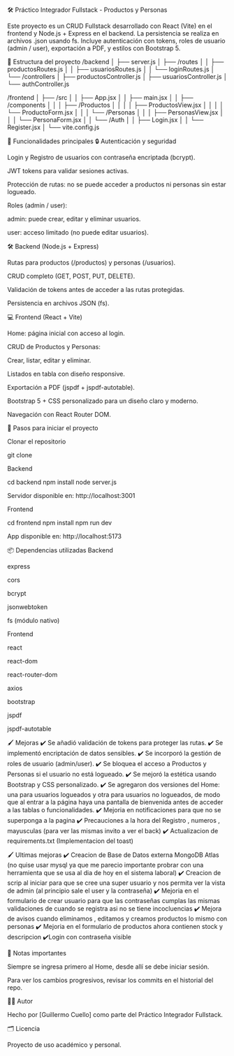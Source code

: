 🛠️ Práctico Integrador Fullstack - Productos y Personas

Este proyecto es un CRUD Fullstack desarrollado con React (Vite) en el frontend y Node.js + Express en el backend.
La persistencia se realiza en archivos .json usando fs.
Incluye autenticación con tokens, roles de usuario (admin / user), exportación a PDF, y estilos con Bootstrap 5.

📁 Estructura del proyecto
/backend
│   ├── server.js
│   ├── /routes
│   │    ├── productosRoutes.js
│   │    ├── usuariosRoutes.js
│   │    └── loginRoutes.js
│   └── /controllers
│        ├── productosController.js
│        ├── usuariosController.js
│        └── authController.js

/frontend
│   ├── /src
│   │    ├── App.jsx
│   │    ├── main.jsx
│   │    ├── /components
│   │    │    ├── /Productos
│   │    │    │    ├── ProductosView.jsx
│   │    │    │    └── ProductoForm.jsx
│   │    │    └── /Personas
│   │    │         ├── PersonasView.jsx
│   │    │         └── PersonaForm.jsx
│   │    └── /Auth
│   │         ├── Login.jsx
│   │         └── Register.jsx
│   └── vite.config.js

🚀 Funcionalidades principales
🔒 Autenticación y seguridad

Login y Registro de usuarios con contraseña encriptada (bcrypt).

JWT tokens para validar sesiones activas.

Protección de rutas: no se puede acceder a productos ni personas sin estar logueado.

Roles (admin / user):

admin: puede crear, editar y eliminar usuarios.

user: acceso limitado (no puede editar usuarios).

🛠️ Backend (Node.js + Express)

Rutas para productos (/productos) y personas (/usuarios).

CRUD completo (GET, POST, PUT, DELETE).

Validación de tokens antes de acceder a las rutas protegidas.

Persistencia en archivos JSON (fs).

💻 Frontend (React + Vite)

Home: página inicial con acceso al login.

CRUD de Productos y Personas:

Crear, listar, editar y eliminar.

Listados en tabla con diseño responsive.

Exportación a PDF (jspdf + jspdf-autotable).

Bootstrap 5 + CSS personalizado para un diseño claro y moderno.

Navegación con React Router DOM.

🧾 Pasos para iniciar el proyecto

Clonar el repositorio

git clone <url-del-repo>


Backend

cd backend
npm install
node server.js


Servidor disponible en: http://localhost:3001

Frontend

cd frontend
npm install
npm run dev


App disponible en: http://localhost:5173

📦 Dependencias utilizadas
Backend

express

cors

bcrypt

jsonwebtoken

fs (módulo nativo)

Frontend

react

react-dom

react-router-dom

axios

bootstrap

jspdf

jspdf-autotable

🖌️ Mejoras 
✔️ Se añadió validación de tokens para proteger las rutas.
✔️ Se implementó encriptación de datos sensibles.
✔️ Se incorporó la gestión de roles de usuario (admin/user).
✔️ Se bloquea el acceso a Productos y Personas si el usuario no está logueado.
✔️ Se mejoró la estética usando Bootstrap y CSS personalizado.
✔️ Se agregaron dos versiones del Home: una para usuarios logueados y otra para usuarios no logueados, de modo que al entrar a la página haya una pantalla de bienvenida antes de acceder a las tablas o funcionalidades.
✔️ Mejoria en notificaciones para que no se superponga a la pagina
✔️ Precauciones a la hora del Registro  , numeros , mayusculas (para ver las mismas invito a ver el back)
✔️ Actualizacion de requirements.txt (Implementacion del toast)

🖌️ Ultimas mejoras
✔️ Creacion de Base de Datos externa MongoDB Atlas (no quise usar mysql ya que me parecio importante probrar con una herramienta que se usa al dia de hoy en el sistema laboral)
✔️ Creacion de scrip al iniciar para que se cree una super usuario y nos permita ver la vista de admin (al principio sale el user y la contraseña)
✔️ Mejoria en el formulario de crear usuario para que las contraseñas cumplas las mismas validaciones de cuando se registra asi no se tiene incocluencias 
✔️ Mejora de avisos cuando  eliminamos , editamos y creamos productos lo mismo con personas 
✔️ Mejoria en el formulario de productos ahora contienen stock y descripcion
✔️Login con contraseña visible 




📌 Notas importantes

Siempre se ingresa primero al Home, desde allí se debe iniciar sesión.

Para ver los cambios progresivos, revisar los commits en el historial del repo.

🧑‍💻 Autor

Hecho por [Guillermo Cuello] como parte del Práctico Integrador Fullstack.

🗂️ Licencia

Proyecto de uso académico y personal.
